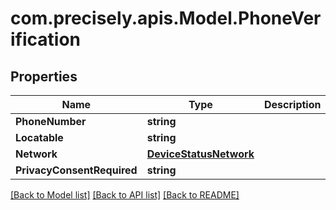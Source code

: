 
# com.precisely.apis.Model.PhoneVerification

## Properties

Name | Type | Description | Notes
------------ | ------------- | ------------- | -------------
**PhoneNumber** | **string** |  | [optional] 
**Locatable** | **string** |  | [optional] 
**Network** | [**DeviceStatusNetwork**](DeviceStatusNetwork.md) |  | [optional] 
**PrivacyConsentRequired** | **string** |  | [optional] 

[[Back to Model list]](../README.md#documentation-for-models)
[[Back to API list]](../README.md#documentation-for-api-endpoints)
[[Back to README]](../README.md)

